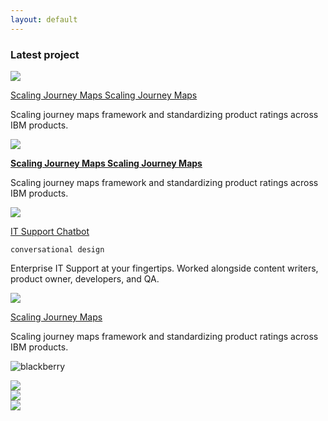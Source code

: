 ```yaml
---
layout: default
---
```


### Latest project
<div class="grid">
<article>
  <img src="/images/passportlarge.png"/>
  <div class="text">
    <p><a href="default.asp" target="_blank">Scaling Journey Maps Scaling Journey Maps</a></p>
  <p>Scaling journey maps framework and standardizing  product ratings across IBM products. </p>
     </div>
 </article>
 <article>
  <img src="/images/massmotionlarger.png"/>
  <div class="text">
  <p><b><a href="default.asp" target="_blank">Scaling Journey Maps Scaling Journey Maps</a></b></p>
  <p>Scaling journey maps framework and standardizing  product ratings across IBM products. </p>
     </div>
 </article>
 <article>
  <img src="/images/passportlarge.png"/>
  <div class="text">
  <p><a href="default.asp" target="_blank">IT Support Chatbot</a></p>
  <p><code class="language-plaintext highlighter-rouge">conversational design</code></p>
  <p>Enterprise IT Support at your fingertips. Worked alongside content writers, product owner, developers, and QA.</p>
     </div>
 </article>
 <article>
  <img src="/images/blackberrybigger.png"/>
  <div class="text">
   <p><a href="default.asp" target="_blank">Scaling Journey Maps</a></p>
  <p>Scaling journey maps framework and standardizing  product ratings across IBM products. </p>
  </div>
 </article>
</div>



![blackberry](/images/chatbotitsupport.png)






<div class="grid">
<article>
  <img src="/images/passportlarge.png"/>
 </article>
 <article>
  <img src="/images/passportlarge.png"/>
 </article>
 <article>
  <img src="/images/passportlarge.png"/>
 </article>
</div>



